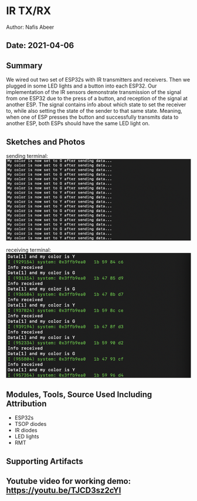 #  IR TX/RX

Author: Nafis Abeer

Date: 2021-04-06
-----

## Summary
We wired out two set of ESP32s with IR transmitters and receivers. Then we plugged in some LED lights and a button into each ESP32. Our implementation of the IR sensors demonstrate transmission of the signal from one ESP32 due to the press of a button, and reception of the signal at another ESP. The signal contains info about which state to set the receiver to, while also setting the state of the sender to that same state. Meaning, when one of ESP presses the button and successfully transmits data to another ESP, both ESPs should have the same LED light on.

## Sketches and Photos
sending terminal:
![Sending terminal](./images/sending.png)

receiving terminal:
![receiving terminal](./images/receiving.png)


## Modules, Tools, Source Used Including Attribution
- ESP32s
- TSOP diodes
- IR diodes
- LED lights
- RMT

## Supporting Artifacts
Youtube video for working demo:
https://youtu.be/TJCD3sz2cYI
-----
